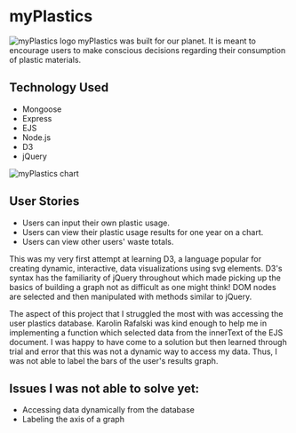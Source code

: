 # myPlastics
![myPlastics logo](/images/myplastics_logo_screenshot.png)
myPlastics was built for our planet. It is meant to encourage users to make conscious decisions regarding their consumption of plastic materials.

## Technology Used
* Mongoose
* Express
* EJS
* Node.js
* D3
* jQuery

![myPlastics chart](/images/myPlastics_topTen_sh.png)

## User Stories
* Users can input their own plastic usage.
* Users can view their plastic usage results for one year on a chart.
* Users can view other users' waste totals.

This was my very first attempt at learning D3, a language popular for creating dynamic, interactive, data visualizations using svg elements. D3's syntax has the familiarity of jQuery throughout which made picking up the basics of building a graph not as difficult as one might think! DOM nodes are selected and then manipulated with methods similar to jQuery.

The aspect of this project that I struggled the most with was accessing the user plastics database. Karolin Rafalski was kind enough to help me in implementing a function which selected data from the innerText of the EJS document. I was happy to have come to a solution but then learned through trial and error that this was not a dynamic way to access my data. Thus, I was not able to label the bars of the user's results graph.

## Issues I was not able to solve yet:
* Accessing data dynamically from the database
* Labeling the axis of a graph
